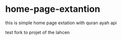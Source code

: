 # home-page-extantion
this is simple home page extation with quran ayah  api


test fork to projet of the lahcen